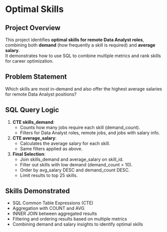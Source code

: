 # Optimal Skills

## Project Overview
This project identifies **optimal skills for remote Data Analyst roles**, combining both **demand** (how frequently a skill is required) and **average salary**.  
It demonstrates how to use SQL to combine multiple metrics and rank skills for career optimization.

## Problem Statement
Which skills are most in-demand and also offer the highest average salaries for remote Data Analyst positions?

## SQL Query Logic
1. **CTE skills_demand**:
   - Counts how many jobs require each skill (demand_count).  
   - Filters for Data Analyst roles, remote jobs, and jobs with salary info.  
2. **CTE average_salary**:
   - Calculates the average salary for each skill.  
   - Same filters applied as above.  
3. **Final Selection**:
   - Join skills_demand and average_salary on skill_id.  
   - Filter out skills with low demand (demand_count > 10).  
   - Order by avg_salary DESC and demand_count DESC.  
   - Limit results to top 25 skills.

## Skills Demonstrated
- SQL Common Table Expressions (CTE)  
- Aggregation with COUNT and AVG  
- INNER JOIN between aggregated results  
- Filtering and ordering results based on multiple metrics  
- Combining demand and salary insights to identify optimal skills
